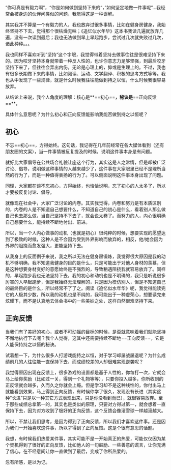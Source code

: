 “你可真是有毅力啊”，“你是如何做到坚持下来的“，”如何坚定地做一件事呢”...我经常会被身边的伙伴问类似的问题，我觉得这是一种误解。

其实我并不算是一个有毅力的人，我也放弃过很多事情，比如在健身房健身，我始终坚持不下去，觉得那个很枯燥无味；《追忆似水年华》这本书我读几遍就放弃几遍，没有一次读到最后；我也无法做到早上早起跑步，尝试过几次就失败过几次，诸此种种。。。

我也同样不喜欢听到”坚持“这个字眼，我觉得带着坚持去做事往往是很难坚持下来的。因为咬牙坚持本身就带着一种反人性的，也许你意志力足够坚强，到最后咬牙坚持下来了，但往往会弄出内伤，无论是心理上的，抑或是生理上的。不过，我也有很多长期做下来的事情，比如阅读、运动、文学翻译、积极的思考方式等等。我也从中发现了一些规律，就是什么时候我往往能做到持之以恒，什么时候我很容易放弃。

从结论上来说，我个人角度的理解：核心是**==初心==**，秘诀是**==正向反馈==**。

具体什么意思呢？为什么初心和正向反馈能影响我能否做到持之以恒呢？

## 初心

不忘==初心==，方得始终。这句话，我记得在几年前经常在各大媒体看到（还有朋友圈的文案），当一件事情被反复提及的时候，说明这件事本身是有问题。

就好比大家倡导在公共场合礼貌让座这个行为，其实这是人之常情，但是却被广泛讨论、倡导，说明做这种事情的人越来越少了，这件事在大家眼里已经不是理所当然的行为了，而是一种值得表扬的行为了。可以侧面说明这件事本身出现了问题。

同理，大家都在谈不忘初心，方得始终，也恰恰说明，忘了初心的人太多了，所以才要被反复讨论、倡导。

就像现在社会中，大家广泛讨论的内卷。其实我觉得，内卷和努力是有本质区别的，内卷的人是不知道自己想要什么，不知道自己的初心是什么，看着别人那么做自己也去那么做，当自己坚持不下去了，就会说太卷了。而努力的人，内心很明确自己想要什么，能持续不断地付出、前进。

所以，当一个人内心做事的动机（也就是初心）很纯粹的时候，想要实现的愿望达到了极致的时候，这种人是不会因为受到外界影响而放弃的，相反，他/她会因为外界的阻挠而愈发强大，更能坚持下去。

从我身上的反面例子来说，我之所以无法在健身房锻炼，我觉得很大原因是我的动机不够明确，我不知道我健身的目的是什么，只是可能出于对他人身材的羡慕，但是这种想要身材变好的意愿始终是不强烈的，导致稍遇阻挠我就容易放弃了。同样的，早起跑步我也无法坚持下去，我的初心和动机也是不明确的，我只是听说很多厉害的人早起跑步，但是我始终无法理解的，只是因为模仿别人，但是不知道自己的最终目的是什么，所以经常不了了之。阅读《追忆似水年华》呢，我觉得能读完它的人极其少数，所以我的动机也是不纯的，我可能出于一种虚荣心，想要读完来炫耀下，而不是认真地去体会书中的一些美妙之处，这样自然很难坚持下来。

## 正向反馈

当我们有了美好的初心，或者不可动摇的目标的时候，是否就意味着我们就能坚持不懈地执行下去呢？我个人觉得，这其中还需要持续不断地==正向反馈==，它是人能保持持之以恒的秘诀。

试着想一下，为什么很多人打游戏能持之以恒，对于学习却屡战屡退呢？为什么成绩前几的人往往能一直保持下去，而成绩较差的人却很难实现逆袭呢？

我觉得原因出现在反馈上，很多游戏的设置都是基于人性的，你每打一次，它就会马上给你奖励（比如过一关，得到一个礼物等等），只要你投入越多，你所收到的正反馈就会越多，久而久之你就会上瘾。但是学习却不是这种线性的，你付出马上就能看到效果，马上得到正向反馈，有时候你学了很久，发现没有长进（其实这种“长进”只是以一种其它方式表现出来，只是你没看到而已），就很容易放弃。至于那些成绩总拿第一的，其实也是类似的原理，只要对方得过第一，就会想着一直保持下去，因为对方收到了极好的正向反馈，这个反馈会像滚雪球一样越滚越大。

所以，不禁让我们思考，是因为得到了正向反馈，所以我们才喜欢这件事。还是因为我们一开始喜欢这件事，所以才得到了正向反馈。这是个很有意思的话题。

我想，有时候我们热爱某件事，其实可能不是一开始真正的热爱，可能仅仅因为某个契机得到了很好的正向反馈，比如他人的一句鼓励、一些善意的谎言，让你充满了信心，在不经意间让你一直做到了最后，变成了你所热爱的。

忽有所感，是以为记。